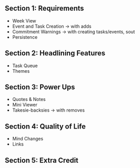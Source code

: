 ## Section 1: Requirements
- Week View
- Event and Task Creation -> with adds
- Commitment Warnings -> with creating tasks/events, sout
- Persistence

## Section 2: Headlining Features
- Task Queue
- Themes

## Section 3: Power Ups
- Quotes & Notes
- Mini Viewer
- Takesie-backsies -> with removes

## Section 4: Quality of Life
- Mind Changes
- Links


## Section 5: Extra Credit
